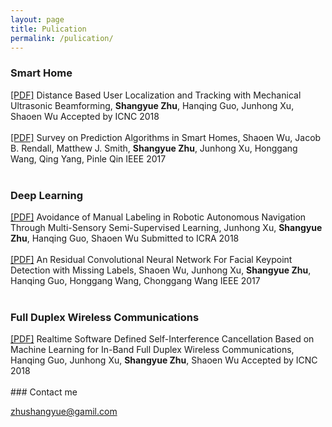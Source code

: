 ```yaml
---
layout: page
title: Pulication
permalink: /pulication/
---
```


<h3> Smart Home</h3>
<span><a href="{{ site.baseurl }}/images/sensor.pdf">[PDF]</a> Distance Based User Localization and Tracking with Mechanical Ultrasonic Beamforming,</span>
<span class="t3authors"><b>Shangyue Zhu</b>, Hanqing Guo, Junhong Xu, Shaoen Wu</span>
<span class="t3pulishtime">Accepted by ICNC 2018</span>
<br>
<br>
<span><a href="http://ieeexplore.ieee.org/stamp/stamp.jsp?arnumber=7851022">[PDF]</a> Survey on Prediction Algorithms in Smart Homes,</span>
<span class="t3authors">Shaoen Wu, Jacob B. Rendall, Matthew J. Smith, <b>Shangyue Zhu</b>, Junhong Xu, Honggang Wang, Qing Yang, Pinle Qin</span>
<span class="t3pulishtime">IEEE 2017</span>
<br>
<br>
<h3> Deep Learning </h3>
<span><a href="https://arxiv.org/abs/1709.07911">[PDF]</a> Avoidance of Manual Labeling in Robotic Autonomous Navigation Through Multi-Sensory Semi-Supervised Learning,</span>
<span class="t3authors">Junhong Xu, <b>Shangyue Zhu</b>, Hanqing Guo, Shaoen Wu</span>
<span class="t3pulishtime">Submitted to ICRA 2018</span>
<br>
<br>
<span><a href="{{ site.baseurl }}/images/Convolutional_Neural_Network.pdf">[PDF]</a>
An Residual Convolutional Neural Network For Facial Keypoint Detection with Missing Labels,</span>
<span class="t3authors">Shaoen Wu, Junhong Xu, <b>Shangyue Zhu</b>, Hanqing Guo, Honggang Wang, Chonggang Wang</span>
<span class="t3pulishtime">IEEE 2017</span>
<br>
<br>
<h3> Full Duplex Wireless Communications </h3>
<span><a href="{{ site.baseurl }}/images/Self_Interference_Cancellation.pdf">[PDF]</a> Realtime Software Defined Self-Interference Cancellation Based on Machine Learning for In-Band Full Duplex Wireless Communications,</span>
<span class="t3authors">Hanqing Guo, Junhong Xu, <b>Shangyue Zhu</b>, Shaoen Wu</span>
<span class="t3pulishtime">Accepted by ICNC 2018</span>
<br>
<br>
### Contact me

[zhushangyue@gamil.com](mailto:zhushangyue@gamil.com)